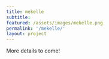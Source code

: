 ```yaml
---
title: mekelle
subtitle:
featured: /assets/images/mekelle.png
permalink: '/mekelle/'
layout: project
---
```


<p>More details to come!</p>

